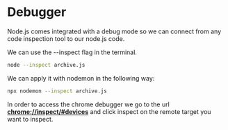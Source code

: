 # Debugger

Node.js comes integrated with a debug mode so we can connect from any code inspection tool to our node.js code.

We can use the --inspect flag in the terminal.

```bash
node --inspect archive.js
```

We can apply it with nodemon in the following way:

```bash
npx nodemon --inspect archive.js
```

In order to access the chrome debugger we go to the url **[chrome://inspect/#devices](chrome://inspect/#devices "chrome://inspect/#devices")** and click inspect on the remote target you want to inspect.